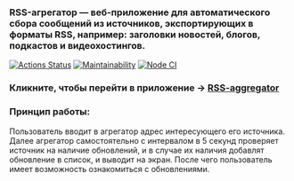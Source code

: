 ### RSS-агрегатор — веб-приложение для автоматического сбора сообщений из источников, экспортирующих в форматы RSS, например: заголовки новостей, блогов, подкастов и видеохостингов.


[![Actions Status](https://github.com/Vox1oot/frontend-project-lvl3/workflows/hexlet-check/badge.svg)](https://github.com/Vox1oot/frontend-project-lvl3/actions)
[![Maintainability](https://api.codeclimate.com/v1/badges/0bc877fa117152120c0c/maintainability)](https://codeclimate.com/github/Vox1oot/frontend-project-lvl3/maintainability)
[![Node CI](https://github.com/Vox1oot/frontend-project-lvl3/actions/workflows/nodejs.yml/badge.svg)](https://github.com/Vox1oot/frontend-project-lvl3/actions/workflows/nodejs.yml)

### Кликните, чтобы перейти в приложение -> [RSS-aggregator](https://morsa-frontend-project-lvl3.vercel.app/)

### Принцип работы:
Пользователь вводит в агрегатор адрес интересующего его источника. Далее агрегатор самостоятельно с интервалом в 5 секунд проверяет источник на наличие обновлений, и в случае их наличия добавлят обновление в список, и выводит на экран. После чего пользователь имеет возможность ознакомиться с обновлениями.
